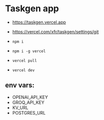 # Taskgen app

- https://taskgen.vercel.app
- https://vercel.com/xfr/taskgen/settings/git

- `npm i`
- `npm i -g vercel`
- `vercel pull`
- `vercel dev`

## env vars:

- OPENAI_API_KEY
- GROQ_API_KEY
- KV_URL
- POSTGRES_URL
